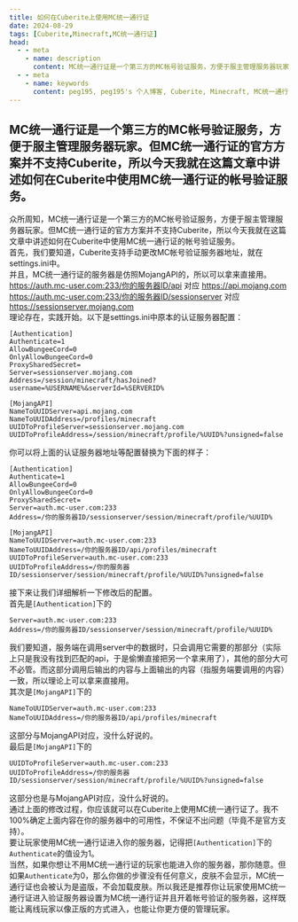 ```yaml
---
title: 如何在Cuberite上使用MC统一通行证
date: 2024-08-29
tags: [Cuberite,Minecraft,MC统一通行证]
head:
  - - meta
    - name: description
      content: MC统一通行证是一个第三方的MC帐号验证服务，方便于服主管理服务器玩家。但MC统一通行证的官方方案并不支持Cuberite，所以今天我就在这篇文章中讲述如何在Cuberite中使用MC统一通行证的帐号验证服务。
  - - meta
    - name: keywords
      content: peg195, peg195's 个人博客, Cuberite, Minecraft, MC统一通行证
---
```

MC统一通行证是一个第三方的MC帐号验证服务，方便于服主管理服务器玩家。但MC统一通行证的官方方案并不支持Cuberite，所以今天我就在这篇文章中讲述如何在Cuberite中使用MC统一通行证的帐号验证服务。
---
众所周知，MC统一通行证是一个第三方的MC帐号验证服务，方便于服主管理服务器玩家。但MC统一通行证的官方方案并不支持Cuberite，所以今天我就在这篇文章中讲述如何在Cuberite中使用MC统一通行证的帐号验证服务。  
首先，我们要知道，Cuberite支持手动更改MC帐号验证服务器地址，就在settings.ini中。  
并且，MC统一通行证的服务器是仿照MojangAPI的，所以可以拿来直接用。  
https://auth.mc-user.com:233/你的服务器ID/api 对应 https://api.mojang.com  
https://auth.mc-user.com:233/你的服务器ID/sessionserver 对应 https://sessionserver.mojang.com  
理论存在，实践开始。以下是settings.ini中原本的认证服务器配置：  
```
[Authentication]
Authenticate=1
AllowBungeeCord=0
OnlyAllowBungeeCord=0
ProxySharedSecret=
Server=sessionserver.mojang.com
Address=/session/minecraft/hasJoined?username=%USERNAME%&serverId=%SERVERID%

[MojangAPI]
NameToUUIDServer=api.mojang.com
NameToUUIDAddress=/profiles/minecraft
UUIDToProfileServer=sessionserver.mojang.com
UUIDToProfileAddress=/session/minecraft/profile/%UUID%?unsigned=false
```  
你可以将上面的认证服务器地址等配置替换为下面的样子：  
```
[Authentication]
Authenticate=1
AllowBungeeCord=0
OnlyAllowBungeeCord=0
ProxySharedSecret=
Server=auth.mc-user.com:233
Address=/你的服务器ID/sessionserver/session/minecraft/profile/%UUID%

[MojangAPI]
NameToUUIDServer=auth.mc-user.com:233
NameToUUIDAddress=/你的服务器ID/api/profiles/minecraft
UUIDToProfileServer=auth.mc-user.com:233
UUIDToProfileAddress=/你的服务器ID/sessionserver/session/minecraft/profile/%UUID%?unsigned=false
```  
接下来让我们详细解析一下修改后的配置。  
首先是`[Authentication]`下的  
```
Server=auth.mc-user.com:233
Address=/你的服务器ID/sessionserver/session/minecraft/profile/%UUID%
```  
我们要知道，服务端在调用server中的数据时，只会调用它需要的那部分（实际上只是我没有找到匹配的api，于是偷懒直接把另一个拿来用了），其他的部分大可不必管。而这部分调用后输出的内容与上面输出的内容（指服务端要调用的内容）一致，所以理论上可以拿来直接用。  
其次是`[MojangAPI]`下的
```
NameToUUIDServer=auth.mc-user.com:233
NameToUUIDAddress=/你的服务器ID/api/profiles/minecraft
```  
这部分与MojangAPI对应，没什么好说的。  
最后是`[MojangAPI]`下的  
```
UUIDToProfileServer=auth.mc-user.com:233
UUIDToProfileAddress=/你的服务器ID/sessionserver/session/minecraft/profile/%UUID%?unsigned=false
```  
这部分也是与MojangAPI对应，没什么好说的。  
通过上面的修改过程，你应该就可以在Cuberite上使用MC统一通行证了。我不100%确定上面内容在你的服务器中的可用性，不保证不出问题（毕竟不是官方支持）。  
要让玩家使用MC统一通行证进入你的服务器，记得把`[Authentication]`下的`Authenticate`的值设为1。  
当然，如果你想让不用MC统一通行证的玩家也能进入你的服务器，那你随意。但如果`Authenticate`为0，那么你做的步骤没有任何意义，皮肤不会显示，MC统一通行证也会被认为是盗版，不会加载皮肤。所以我还是推荐你让玩家使用MC统一通行证进入验证服务器设置为MC统一通行证并且开着帐号验证的服务器，这样既能让离线玩家以像正版的方式进入，也能让你更方便的管理玩家。